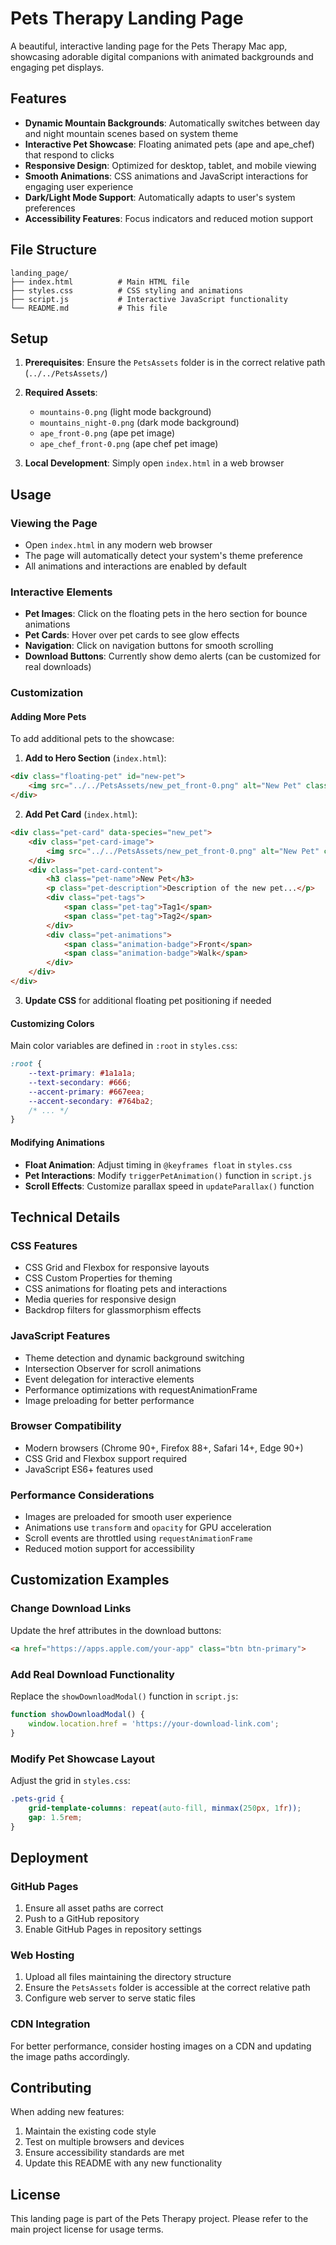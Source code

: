 # Pets Therapy Landing Page

A beautiful, interactive landing page for the Pets Therapy Mac app, showcasing adorable digital companions with animated backgrounds and engaging pet displays.

## Features

- **Dynamic Mountain Backgrounds**: Automatically switches between day and night mountain scenes based on system theme
- **Interactive Pet Showcase**: Floating animated pets (ape and ape_chef) that respond to clicks
- **Responsive Design**: Optimized for desktop, tablet, and mobile viewing
- **Smooth Animations**: CSS animations and JavaScript interactions for engaging user experience
- **Dark/Light Mode Support**: Automatically adapts to user's system preferences
- **Accessibility Features**: Focus indicators and reduced motion support

## File Structure

```
landing_page/
├── index.html          # Main HTML file
├── styles.css          # CSS styling and animations
├── script.js           # Interactive JavaScript functionality
└── README.md           # This file
```

## Setup

1. **Prerequisites**: Ensure the `PetsAssets` folder is in the correct relative path (`../../PetsAssets/`)
2. **Required Assets**:
   - `mountains-0.png` (light mode background)
   - `mountains_night-0.png` (dark mode background)
   - `ape_front-0.png` (ape pet image)
   - `ape_chef_front-0.png` (ape chef pet image)

3. **Local Development**: Simply open `index.html` in a web browser

## Usage

### Viewing the Page
- Open `index.html` in any modern web browser
- The page will automatically detect your system's theme preference
- All animations and interactions are enabled by default

### Interactive Elements
- **Pet Images**: Click on the floating pets in the hero section for bounce animations
- **Pet Cards**: Hover over pet cards to see glow effects
- **Navigation**: Click on navigation buttons for smooth scrolling
- **Download Buttons**: Currently show demo alerts (can be customized for real downloads)

### Customization

#### Adding More Pets
To add additional pets to the showcase:

1. **Add to Hero Section** (`index.html`):
```html
<div class="floating-pet" id="new-pet">
    <img src="../../PetsAssets/new_pet_front-0.png" alt="New Pet" class="pet-image" data-species="new_pet">
</div>
```

2. **Add Pet Card** (`index.html`):
```html
<div class="pet-card" data-species="new_pet">
    <div class="pet-card-image">
        <img src="../../PetsAssets/new_pet_front-0.png" alt="New Pet" class="pet-preview">
    </div>
    <div class="pet-card-content">
        <h3 class="pet-name">New Pet</h3>
        <p class="pet-description">Description of the new pet...</p>
        <div class="pet-tags">
            <span class="pet-tag">Tag1</span>
            <span class="pet-tag">Tag2</span>
        </div>
        <div class="pet-animations">
            <span class="animation-badge">Front</span>
            <span class="animation-badge">Walk</span>
        </div>
    </div>
</div>
```

3. **Update CSS** for additional floating pet positioning if needed

#### Customizing Colors
Main color variables are defined in `:root` in `styles.css`:
```css
:root {
    --text-primary: #1a1a1a;
    --text-secondary: #666;
    --accent-primary: #667eea;
    --accent-secondary: #764ba2;
    /* ... */
}
```

#### Modifying Animations
- **Float Animation**: Adjust timing in `@keyframes float` in `styles.css`
- **Pet Interactions**: Modify `triggerPetAnimation()` function in `script.js`
- **Scroll Effects**: Customize parallax speed in `updateParallax()` function

## Technical Details

### CSS Features
- CSS Grid and Flexbox for responsive layouts
- CSS Custom Properties for theming
- CSS animations for floating pets and interactions
- Media queries for responsive design
- Backdrop filters for glassmorphism effects

### JavaScript Features
- Theme detection and dynamic background switching
- Intersection Observer for scroll animations
- Event delegation for interactive elements
- Performance optimizations with requestAnimationFrame
- Image preloading for better performance

### Browser Compatibility
- Modern browsers (Chrome 90+, Firefox 88+, Safari 14+, Edge 90+)
- CSS Grid and Flexbox support required
- JavaScript ES6+ features used

### Performance Considerations
- Images are preloaded for smooth user experience
- Animations use `transform` and `opacity` for GPU acceleration
- Scroll events are throttled using `requestAnimationFrame`
- Reduced motion support for accessibility

## Customization Examples

### Change Download Links
Update the href attributes in the download buttons:
```html
<a href="https://apps.apple.com/your-app" class="btn btn-primary">
```

### Add Real Download Functionality
Replace the `showDownloadModal()` function in `script.js`:
```javascript
function showDownloadModal() {
    window.location.href = 'https://your-download-link.com';
}
```

### Modify Pet Showcase Layout
Adjust the grid in `styles.css`:
```css
.pets-grid {
    grid-template-columns: repeat(auto-fill, minmax(250px, 1fr));
    gap: 1.5rem;
}
```

## Deployment

### GitHub Pages
1. Ensure all asset paths are correct
2. Push to a GitHub repository
3. Enable GitHub Pages in repository settings

### Web Hosting
1. Upload all files maintaining the directory structure
2. Ensure the `PetsAssets` folder is accessible at the correct relative path
3. Configure web server to serve static files

### CDN Integration
For better performance, consider hosting images on a CDN and updating the image paths accordingly.

## Contributing

When adding new features:
1. Maintain the existing code style
2. Test on multiple browsers and devices
3. Ensure accessibility standards are met
4. Update this README with any new functionality

## License

This landing page is part of the Pets Therapy project. Please refer to the main project license for usage terms.